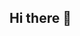 ## Hi there 👋

<!--
**seyeon84/seyeon84** is a ✨ _special_ ✨ repository because its `README.md` (this file) appears on your GitHub profile.


<img src="https://img.shields.io/badge/react-20232a.svg?style=for-the-badge&logo=react&logoColor=61DAFB" />
Here are some ideas to get you started:

- 🔭 I’m currently working on ...
- 🌱 I’m currently learning ...
- 👯 I’m looking to collaborate on ...
- 🤔 I’m looking for help with ...
- 💬 Ask me about ...
- 📫 How to reach me: ...
- 😄 Pronouns: ...
- ⚡ Fun fact: ...
-->
